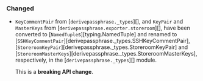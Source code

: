 ### Changed

  - `KeyCommentPair` from [`derivepassphrase._types`][], and `KeyPair` and
    `MasterKeys` from [`derivepassphrase.exporter.storeroom`][], have been
    converted to [`NamedTuple`s][typing.NamedTuple] and renamed to
    [`SSHKeyCommentPair`][derivepassphrase._types.SSHKeyCommentPair],
    [`StoreroomKeyPair`][derivepassphrase._types.StoreroomKeyPair] and
    [`StoreroomMasterKeys`][derivepassphrase._types.StoreroomMasterKeys],
    respectively, in the [`derivepassphrase._types`][] module.

    This is a **breaking API change**.
